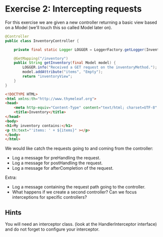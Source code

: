 # Exercise 2: Intercepting requests

For this exercise we are given a new controller returning a basic view based on a Model (we'll touch this so called Model later on).

```java
@Controller
public class InventoryController {

    private final static Logger LOGGER = LoggerFactory.getLogger(InventoryController.class);

    @GetMapping("/inventory")
    public String getInventory(final Model model) {
        LOGGER.info("Received a GET request on the inventoryMethod.");
        model.addAttribute("items", "Empty");
        return "inventoryView";
    }
}
```

```html
<!DOCTYPE HTML>
<html xmlns:th="http://www.thymeleaf.org">
<head>
    <meta http-equiv="Content-Type" content="text/html; charset=UTF-8" />
    <title>Inventory</title>
</head>
<body>
<h1>My inventory contains:</h1>
<p th:text="'items: ' + ${items}" ></p>
</body>
</html>
```

We would like catch the requests going to and coming from the controller:

* Log a message for preHandling the request.
* Log a message for postHandling the request.
* Log a message for afterCompletion of the request.

Extra:

* Log a message containing the request path going to the controller.
* What happens if we create a second controller? Can we focus interceptions for specific controllers?

## Hints

You will need an interceptor class. (look at the HandlerInterceptor interface) and do not forget to configure your interceptor.